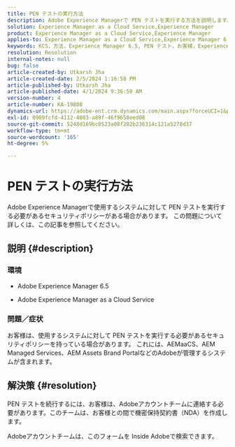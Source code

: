 ```yaml
---
title: PEN テストの実行方法
description: Adobe Experience Managerで PEN テストを実行する方法を説明します。
solution: Experience Manager as a Cloud Service,Experience Manager
product: Experience Manager as a Cloud Service,Experience Manager
applies-to: Experience Manager as a Cloud Service,Experience Manager 6.5
keywords: KCS，方法，Experience Manager 6.5, PEN テスト，お客様，Experience Manager Cloud Service, AEM
resolution: Resolution
internal-notes: null
bug: false
article-created-by: Utkarsh Jha
article-created-date: 2/5/2024 1:16:58 PM
article-published-by: Utkarsh Jha
article-published-date: 4/1/2024 9:36:50 AM
version-number: 4
article-number: KA-19808
dynamics-url: https://adobe-ent.crm.dynamics.com/main.aspx?forceUCI=1&pagetype=entityrecord&etn=knowledgearticle&id=a150aed5-28c4-ee11-9079-6045bd006b25
exl-id: 0909fcfd-4112-4803-a89f-46f9658eed08
source-git-commit: 5248d169bc0523a08f202b236314c121a5278d37
workflow-type: tm+mt
source-wordcount: '165'
ht-degree: 5%

---
```


# PEN テストの実行方法


Adobe Experience Managerで使用するシステムに対して PEN テストを実行する必要があるセキュリティポリシーがある場合があります。 この問題について詳しくは、この記事を参照してください。

## 説明 {#description}


### <b>環境</b>

- Adobe Experience Manager 6.5


- Adobe Experience Manager as a Cloud Service




### <b>問題／症状</b>

お客様は、使用するシステムに対して PEN テストを実行する必要があるセキュリティポリシーを持っている場合があります。 これには、AEMaaCS、AEM Managed Services、AEM Assets Brand PortalなどのAdobeが管理するシステムが含まれます。


## 解決策 {#resolution}


PEN テストを続行するには、お客様は、Adobeアカウントチームに連絡する必要があります。このチームは、お客様との間で機密保持契約書（NDA）を作成します。

Adobeアカウントチームは、このフォームを Inside Adobeで検索できます。
